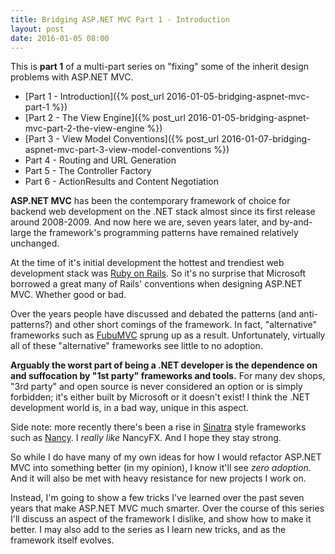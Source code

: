 ```yaml
---
title: Bridging ASP.NET MVC Part 1 - Introduction  
layout: post
date: 2016-01-05 08:00
---
```


This is **part 1** of a multi-part series on "fixing" some of the inherit design problems with ASP.NET MVC.

- [Part 1 - Introduction]({% post_url 2016-01-05-bridging-aspnet-mvc-part-1 %})
- [Part 2 - The View Engine]({% post_url 2016-01-05-bridging-aspnet-mvc-part-2-the-view-engine %})
- [Part 3 - View Model Conventions]({% post_url 2016-01-07-bridging-aspnet-mvc-part-3-view-model-conventions %})
- Part 4 - Routing and URL Generation
- Part 5 - The Controller Factory
- Part 6 - ActionResults and Content Negotiation

**ASP.NET MVC** has been the contemporary framework of choice for backend web development on the .NET stack almost since its first release around 2008-2009. And now here we are, seven years later, and by-and-large the framework's programming patterns have remained relatively unchanged.

At the time of it's initial development the hottest and trendiest web development stack was [Ruby on Rails](https://en.wikipedia.org/wiki/Ruby_on_Rails). So it's no surprise that Microsoft borrowed a great many of Rails' conventions when designing ASP.NET MVC. Whether good or bad.

Over the years people have discussed and debated the patterns (and anti-patterns?) and other short comings of the framework. In fact, "alternative" frameworks such as [FubuMVC](http://fubuworld.com/fubumvc/) sprung up as a result. Unfortunately, virtually all of these "alternative" frameworks see little to no adoption.

**Arguably the worst part of being a .NET developer is the dependence on and  suffocation by "1st party" frameworks and tools.** For many dev shops, "3rd party" and open source is never considered an option or is simply forbidden; it's either built by Microsoft or it doesn't exist! I think the .NET development world is, in a bad way, unique in this aspect.

Side note: more recently there's been a rise in [Sinatra](https://en.wikipedia.org/wiki/Sinatra_(software)) style frameworks such as [Nancy](http://nancyfx.org/). I *really like* NancyFX. And I hope they stay strong.

So while I do have many of my own ideas for how I would refactor ASP.NET MVC into something better (in my opinion), I know it'll see *zero adoption*. And it will also be met with heavy resistance for new projects I work on.

Instead, I'm going to show a few tricks I've learned over the past seven years that make ASP.NET MVC much smarter. Over the course of this series I'll discuss an aspect of the framework I dislike, and show how to make it better. I may also add to the series as I learn new tricks, and as the framework itself evolves.